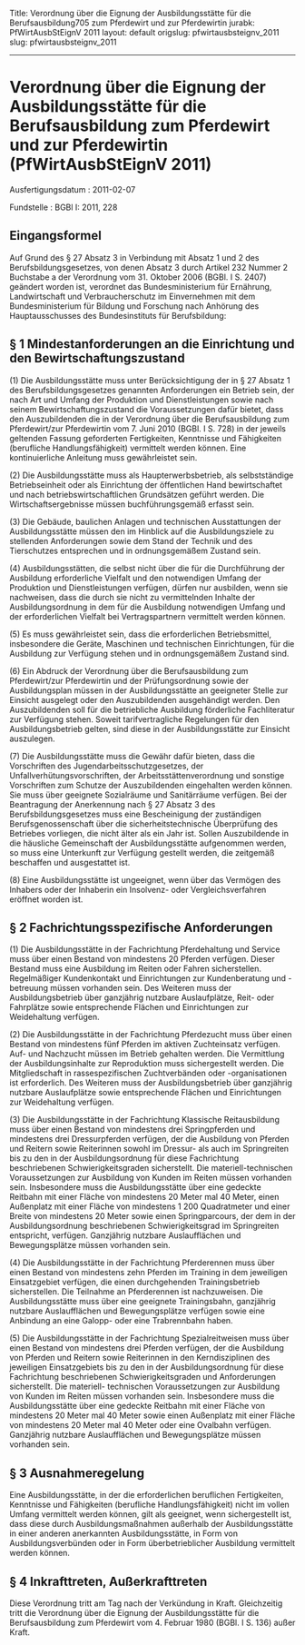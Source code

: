 Title: Verordnung über die Eignung der Ausbildungsstätte für die Berufsausbildung705
  zum Pferdewirt und zur Pferdewirtin
jurabk: PfWirtAusbStEignV 2011
layout: default
origslug: pfwirtausbsteignv_2011
slug: pfwirtausbsteignv_2011

---

# Verordnung über die Eignung der Ausbildungsstätte für die Berufsausbildung zum Pferdewirt und zur Pferdewirtin (PfWirtAusbStEignV 2011)

Ausfertigungsdatum
:   2011-02-07

Fundstelle
:   BGBl I: 2011, 228


## Eingangsformel

Auf Grund des § 27 Absatz 3 in Verbindung mit Absatz 1 und 2 des
Berufsbildungsgesetzes, von denen Absatz 3 durch Artikel 232 Nummer 2
Buchstabe a der Verordnung vom 31. Oktober 2006 (BGBl. I S. 2407)
geändert worden ist, verordnet das Bundesministerium für Ernährung,
Landwirtschaft und Verbraucherschutz im Einvernehmen mit dem
Bundesministerium für Bildung und Forschung nach Anhörung des
Hauptausschusses des Bundesinstituts für Berufsbildung:


## § 1 Mindestanforderungen an die Einrichtung und den Bewirtschaftungszustand

(1) Die Ausbildungsstätte muss unter Berücksichtigung der in § 27
Absatz 1 des Berufsbildungsgesetzes genannten Anforderungen ein
Betrieb sein, der nach Art und Umfang der Produktion und
Dienstleistungen sowie nach seinem Bewirtschaftungszustand die
Voraussetzungen dafür bietet, dass den Auszubildenden die in der
Verordnung über die Berufsausbildung zum Pferdewirt/zur Pferdewirtin
vom 7. Juni 2010 (BGBl. I S. 728) in der jeweils geltenden Fassung
geforderten Fertigkeiten, Kenntnisse und Fähigkeiten (berufliche
Handlungsfähigkeit) vermittelt werden können. Eine kontinuierliche
Anleitung muss gewährleistet sein.

(2) Die Ausbildungsstätte muss als Haupterwerbsbetrieb, als
selbstständige Betriebseinheit oder als Einrichtung der öffentlichen
Hand bewirtschaftet und nach betriebswirtschaftlichen Grundsätzen
geführt werden. Die Wirtschaftsergebnisse müssen buchführungsgemäß
erfasst sein.

(3) Die Gebäude, baulichen Anlagen und technischen Ausstattungen der
Ausbildungsstätte müssen den im Hinblick auf die Ausbildungsziele zu
stellenden Anforderungen sowie dem Stand der Technik und des
Tierschutzes entsprechen und in ordnungsgemäßem Zustand sein.

(4) Ausbildungsstätten, die selbst nicht über die für die Durchführung
der Ausbildung erforderliche Vielfalt und den notwendigen Umfang der
Produktion und Dienstleistungen verfügen, dürfen nur ausbilden, wenn
sie nachweisen, dass die durch sie nicht zu vermittelnden Inhalte der
Ausbildungsordnung in dem für die Ausbildung notwendigen Umfang und
der erforderlichen Vielfalt bei Vertragspartnern vermittelt werden
können.

(5) Es muss gewährleistet sein, dass die erforderlichen
Betriebsmittel, insbesondere die Geräte, Maschinen und technischen
Einrichtungen, für die Ausbildung zur Verfügung stehen und in
ordnungsgemäßem Zustand sind.

(6) Ein Abdruck der Verordnung über die Berufsausbildung zum
Pferdewirt/zur Pferdewirtin und der Prüfungsordnung sowie der
Ausbildungsplan müssen in der Ausbildungsstätte an geeigneter Stelle
zur Einsicht ausgelegt oder den Auszubildenden ausgehändigt werden.
Den Auszubildenden soll für die betriebliche Ausbildung förderliche
Fachliteratur zur Verfügung stehen. Soweit tarifvertragliche
Regelungen für den Ausbildungsbetrieb gelten, sind diese in der
Ausbildungsstätte zur Einsicht auszulegen.

(7) Die Ausbildungsstätte muss die Gewähr dafür bieten, dass die
Vorschriften des Jugendarbeitsschutzgesetzes, der
Unfallverhütungsvorschriften, der Arbeitsstättenverordnung und
sonstige Vorschriften zum Schutze der Auszubildenden eingehalten
werden können. Sie muss über geeignete Sozialräume und Sanitärräume
verfügen. Bei der Beantragung der Anerkennung nach § 27 Absatz 3 des
Berufsbildungsgesetzes muss eine Bescheinigung der zuständigen
Berufsgenossenschaft über die sicherheitstechnische Überprüfung des
Betriebes vorliegen, die nicht älter als ein Jahr ist. Sollen
Auszubildende in die häusliche Gemeinschaft der Ausbildungsstätte
aufgenommen werden, so muss eine Unterkunft zur Verfügung gestellt
werden, die zeitgemäß beschaffen und ausgestattet ist.

(8) Eine Ausbildungsstätte ist ungeeignet, wenn über das Vermögen des
Inhabers oder der Inhaberin ein Insolvenz- oder Vergleichsverfahren
eröffnet worden ist.


## § 2 Fachrichtungsspezifische Anforderungen

(1) Die Ausbildungsstätte in der Fachrichtung Pferdehaltung und
Service muss über einen Bestand von mindestens 20 Pferden verfügen.
Dieser Bestand muss eine Ausbildung im Reiten oder Fahren
sicherstellen. Regelmäßiger Kundenkontakt und Einrichtungen zur
Kundenberatung und -betreuung müssen vorhanden sein. Des Weiteren muss
der Ausbildungsbetrieb über ganzjährig nutzbare Auslaufplätze, Reit-
oder Fahrplätze sowie entsprechende Flächen und Einrichtungen zur
Weidehaltung verfügen.

(2) Die Ausbildungsstätte in der Fachrichtung Pferdezucht muss über
einen Bestand von mindestens fünf Pferden im aktiven Zuchteinsatz
verfügen. Auf- und Nachzucht müssen im Betrieb gehalten werden. Die
Vermittlung der Ausbildungsinhalte zur Reproduktion muss
sichergestellt werden. Die Mitgliedschaft in rassespezifischen
Zuchtverbänden oder -organisationen ist erforderlich. Des Weiteren
muss der Ausbildungsbetrieb über ganzjährig nutzbare Auslaufplätze
sowie entsprechende Flächen und Einrichtungen zur Weidehaltung
verfügen.

(3) Die Ausbildungsstätte in der Fachrichtung Klassische
Reitausbildung muss über einen Bestand von mindestens drei
Springpferden und mindestens drei Dressurpferden verfügen, der die
Ausbildung von Pferden und Reitern sowie Reiterinnen sowohl im
Dressur- als auch im Springreiten bis zu den in der Ausbildungsordnung
für diese Fachrichtung beschriebenen Schwierigkeitsgraden
sicherstellt. Die materiell-technischen Voraussetzungen zur Ausbildung
von Kunden im Reiten müssen vorhanden sein. Insbesondere muss die
Ausbildungsstätte über eine gedeckte Reitbahn mit einer Fläche von
mindestens 20 Meter mal 40 Meter, einen Außenplatz mit einer Fläche
von mindestens 1 200 Quadratmeter und einer Breite von mindestens 20
Meter sowie einen Springparcours, der dem in der Ausbildungsordnung
beschriebenen Schwierigkeitsgrad im Springreiten entspricht, verfügen.
Ganzjährig nutzbare Auslaufflächen und Bewegungsplätze müssen
vorhanden sein.

(4) Die Ausbildungsstätte in der Fachrichtung Pferderennen muss über
einen Bestand von mindestens zehn Pferden im Training in dem
jeweiligen Einsatzgebiet verfügen, die einen durchgehenden
Trainingsbetrieb sicherstellen. Die Teilnahme an Pferderennen ist
nachzuweisen. Die Ausbildungsstätte muss über eine geeignete
Trainingsbahn, ganzjährig nutzbare Auslaufflächen und Bewegungsplätze
verfügen sowie eine Anbindung an eine Galopp- oder eine Trabrennbahn
haben.

(5) Die Ausbildungsstätte in der Fachrichtung Spezialreitweisen muss
über einen Bestand von mindestens drei Pferden verfügen, der die
Ausbildung von Pferden und Reitern sowie Reiterinnen in den
Kerndisziplinen des jeweiligen Einsatzgebiets bis zu den in der
Ausbildungsordnung für diese Fachrichtung beschriebenen
Schwierigkeitsgraden und Anforderungen sicherstellt. Die materiell-
technischen Voraussetzungen zur Ausbildung von Kunden im Reiten müssen
vorhanden sein. Insbesondere muss die Ausbildungsstätte über eine
gedeckte Reitbahn mit einer Fläche von mindestens 20 Meter mal 40
Meter sowie einen Außenplatz mit einer Fläche von mindestens 20 Meter
mal 40 Meter oder eine Ovalbahn verfügen. Ganzjährig nutzbare
Auslaufflächen und Bewegungsplätze müssen vorhanden sein.


## § 3 Ausnahmeregelung

Eine Ausbildungsstätte, in der die erforderlichen beruflichen
Fertigkeiten, Kenntnisse und Fähigkeiten (berufliche
Handlungsfähigkeit) nicht im vollen Umfang vermittelt werden können,
gilt als geeignet, wenn sichergestellt ist, dass diese durch
Ausbildungsmaßnahmen außerhalb der Ausbildungsstätte in einer anderen
anerkannten Ausbildungsstätte, in Form von Ausbildungsverbünden oder
in Form überbetrieblicher Ausbildung vermittelt werden können.


## § 4 Inkrafttreten, Außerkrafttreten

Diese Verordnung tritt am Tag nach der Verkündung in Kraft.
Gleichzeitig tritt die Verordnung über die Eignung der
Ausbildungsstätte für die Berufsausbildung zum Pferdewirt vom 4.
Februar 1980 (BGBl. I S. 136) außer Kraft.

